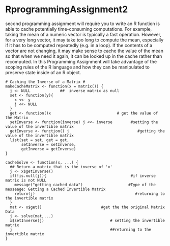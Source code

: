 # RprogrammingAssignment2
second programming assignment will require you to write an R function is able to cache potentially time-consuming computations. For example, taking the mean of a numeric vector is typically a fast operation. However, for a very long vector, it may take too long to compute the mean, especially if it has to be computed repeatedly (e.g. in a loop). If the contents of a vector are not changing, it may make sense to cache the value of the mean so that when we need it again, it can be looked up in the cache rather than recomputed. In this Programming Assignment will take advantage of the scoping rules of the R language and how they can be manipulated to preserve state inside of an R object.
```
# Caching the Inverse of a Matrix #
makeCacheMatrix <- function(x = matrix()) {
  j <- NULL             ##  inverse matrix as null
  set <- function(y){
    x <<- y
    j <<- NULL
  }
  get <- function()x                             # get the value of the Matrix
  setInverse <- function(inverse) j <<- inverse        #setting the value of the invertible matrix
  getInverse <- function() j                              #getting the value of the invertible matrix
  list(set = set, get = get, 
       setInverse = setInverse, 
       getInverse = getInverse)
}

cacheSolve <- function(x, ...) {
  ## Return a matrix that is the inverse of 'x'
  j <- x$getInverse()
  if(!is.null(j)){                                     #if inverse matrix is not NULL
    message("getting cached data")                    #Type of the messeage: Getting a Cached Invertible Matrix
    return(j)                                            #returning to the invertible matrix
  }
  mat <- x$get()                          #get the the original Matrix Data
  j <- solve(mat,...)
  x$setInverse(j)                             # setting the invertible matrix
  j                                           ##returning to the invertible matrix
}
```
